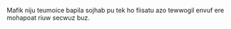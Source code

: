 Mafik niju teumoice bapila sojhab pu tek ho fiisatu azo tewwogil envuf ere mohapoat riuw secwuz buz.